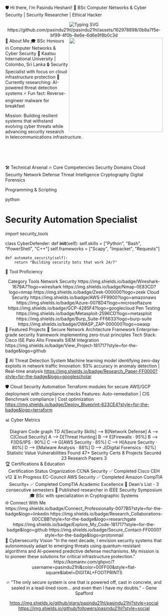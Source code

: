 🛡️ Hi there, I'm Pasindu Heshani! 👋
BSc Computer Networks & Cyber Security | Security Researcher | Ethical Hacker
<div align="center"><img src="https://readme-typing-svg.herokuapp.com?font=Fira+Code&size=30&duration=2800&pause=2000&color=00FF00&center=true&vCenter=true&width=700&lines=Secure+Coder;Network+Architect;Threat+Hunter;Cyber+Defender" alt="Typing SVG" />
https://github.com/pasindu21hl/pasindu21hl/assets/162978898/0b8a7f5e-bf99-4f0b-8e6e-6d6e9f8b0c3d

</div>
🔐 About Me
<img align="right" src="https://github.com/pasindu21hl/pasindu21hl/assets/162978898/0e0e0b4a-9d3c-4e8d-8f5e-7d0e4f9b0a6e" width="300">
🎓 BSc Honours in Computer Networks & Cyber Security
🏫 Kaatsu International University | Colombo, Sri Lanka
🔒 Security Specialist with focus on cloud infrastructure protection
🔭 Currently researching: AI-powered threat detection systems
⚡ Fun fact: Reverse-engineer malware for breakfast

Mission: Building resilient systems that withstand evolving cyber threats while advancing security research in telecommunications infrastructure.

</br></br></br>

🛠️ Technical Arsenal
🔥 Core Competencies
Security Domains
Cloud Security Network Defense Threat Intelligence Cryptography Digital Forensics

Programming & Scripting

python
# Security Automation Specialist
import security_tools

class CyberDefender:
    def __init__(self):
        self.skills = ["Python", "Bash", "PowerShell", "C++"]
        self.frameworks = ["Scapy", "Impacket", "Requests"]
        
    def automate_security(self):
        return "Building security bots that work 24/7"
🧰 Tool Proficiency
<div align="center">
Category	Tools
Network Security	https://img.shields.io/badge/Wireshark-1679A7?logo=wireshark https://img.shields.io/badge/Nmap-0E83CD?logo=nmap https://img.shields.io/badge/Zeek-000000?logo=zeek
Cloud Security	https://img.shields.io/badge/AWS-FF9900?logo=amazonaws https://img.shields.io/badge/Azure-0078D4?logo=microsoftazure https://img.shields.io/badge/GCP-4285F4?logo=googlecloud
Pen Testing	https://img.shields.io/badge/Metasploit-2596CD?logo=metasploit https://img.shields.io/badge/Burp_Suite-FF6633?logo=burp-suite https://img.shields.io/badge/OWASP_ZAP-000000?logo=owasp
</div>
🌟 Featured Projects
🔐 Secure Network Architecture Framework
Enterprise-grade security framework implementing zero-trust principles
Tech Stack: Cisco ISE Palo Alto Firewalls SIEM Integration
https://img.shields.io/badge/View_Project-181717?style=for-the-badge&logo=github

🤖 AI Threat Detection System
Machine learning model identifying zero-day exploits in network traffic
Innovation: 93% accuracy in anomaly detection | Real-time analysis
https://img.shields.io/badge/Research_Paper-FF0000?style=for-the-badge&logo=googlescholar

🛡️ Cloud Security Automation
Terraform modules for secure AWS/GCP deployment with compliance checks
Features: Auto-remediation | CIS Benchmark compliance | Cost optimization
https://img.shields.io/badge/Deploy_Blueprint-623CE4?style=for-the-badge&logo=terraform

📊 Cyber Metrics
<div align="center">
Diagram
Code
graph TD
    A[Security Skills] --> B[Network Defense]
    A --> C[Cloud Security]
    A --> D[Threat Hunting]
    B --> E[Firewalls · 95%]
    B --> F[IDS/IPS · 90%]
    C --> G[AWS Security · 85%]
    C --> H[Azure Security · 80%]
    D --> I[Malware Analysis · 88%]
    D --> J[Digital Forensics · 92%]
Statistic	Value
Vulnerabilities Found	47+
Security Certs	8
Projects Secured	23
Research Papers	3
</div>
🏆 Certifications & Education
<div align="center">
Certification	Status	Organization
CCNA Security	✅ Completed	Cisco
CEH v12	⏳ In Progress	EC-Council
AWS Security	✅ Completed	Amazon
CompTIA Security+	✅ Completed	CompTIA
Academic Excellence
🏅 Dean's List - 3 consecutive semesters
📜 Published researcher in IEEE Security Symposium
🎓 BSc with specialization in Cryptographic Systems

</div>
🌐 Connect With Me
<div align="center">
https://img.shields.io/badge/Connect_Professionally-0077B5?style=for-the-badge&logo=linkedin
https://img.shields.io/badge/Research_Collaborations-00CCBB?style=for-the-badge&logo=researchgate
https://img.shields.io/badge/Explore_My_Code-181717?style=for-the-badge&logo=github
https://img.shields.io/badge/Secure_Contact-FF0000?style=for-the-badge&logo=protonmail

</div>
🔮 Cybersecurity Vision
"In the next decade, I envision security systems that autonomously adapt to emerging threats using quantum-resistant algorithms and AI-powered predictive defense mechanisms. My mission is to pioneer these solutions for critical infrastructure protection."

<div align="center">
https://komarev.com/ghpvc/?username=pasindu21hl&color=00FF00&style=flat-square&label=DIGITAL+FOOTPRINTS

🔥 "The only secure system is one that is powered off, cast in concrete, and sealed in a lead-lined room... and even then I have my doubts." - Gene Spafford

https://img.shields.io/github/stars/pasindu21hl/pasindu21hl?style=social
https://img.shields.io/github/followers/pasindu21hl?style=social

</div>
